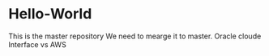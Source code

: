 # Hello-World
This is the master repository
We need to mearge it to master.
Oracle cloude Interface vs AWS
